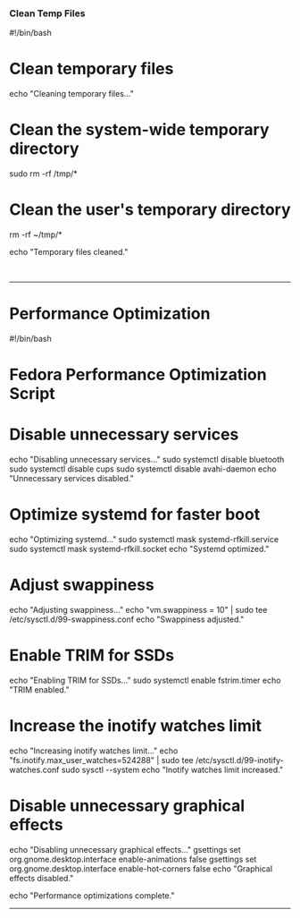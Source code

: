 ### Clean Temp Files


#!/bin/bash

# Clean temporary files
echo "Cleaning temporary files..."

# Clean the system-wide temporary directory
sudo rm -rf /tmp/*

# Clean the user's temporary directory
rm -rf ~/tmp/*

echo "Temporary files cleaned."


<br>


<hr>

# Performance Optimization 

#!/bin/bash

# Fedora Performance Optimization Script

# Disable unnecessary services
echo "Disabling unnecessary services..."
sudo systemctl disable bluetooth
sudo systemctl disable cups
sudo systemctl disable avahi-daemon
echo "Unnecessary services disabled."

# Optimize systemd for faster boot
echo "Optimizing systemd..."
sudo systemctl mask systemd-rfkill.service
sudo systemctl mask systemd-rfkill.socket
echo "Systemd optimized."

# Adjust swappiness
echo "Adjusting swappiness..."
echo "vm.swappiness = 10" | sudo tee /etc/sysctl.d/99-swappiness.conf
echo "Swappiness adjusted."

# Enable TRIM for SSDs
echo "Enabling TRIM for SSDs..."
sudo systemctl enable fstrim.timer
echo "TRIM enabled."

# Increase the inotify watches limit
echo "Increasing inotify watches limit..."
echo "fs.inotify.max_user_watches=524288" | sudo tee /etc/sysctl.d/99-inotify-watches.conf
sudo sysctl --system
echo "Inotify watches limit increased."

# Disable unnecessary graphical effects
echo "Disabling unnecessary graphical effects..."
gsettings set org.gnome.desktop.interface enable-animations false
gsettings set org.gnome.desktop.interface enable-hot-corners false
echo "Graphical effects disabled."

echo "Performance optimizations complete."

<hr>


